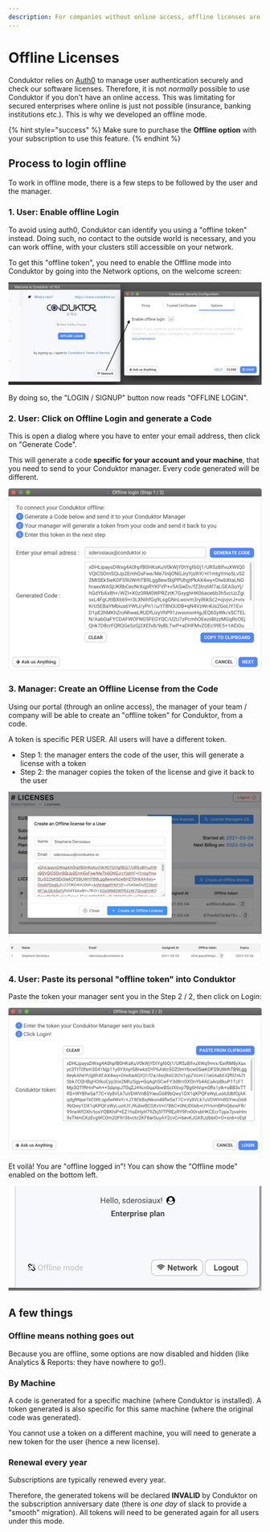 ```yaml
---
description: For companies without online access, offline licenses are the way to go!
---
```


# Offline Licenses

Conduktor relies on [Auth0](../../misc/data-security.md) to manage user authentication securely and check our software licenses. Therefore, it is not _normally_ possible to use Conduktor if you don't have an online access. This was limitating for secured enterprises where online is just not possible (insurance, banking institutions etc.). This is why we developed an offline mode.

{% hint style="success" %}
Make sure to purchase the **Offline** **option** with your subscription to use this feature.
{% endhint %}

## Process to login offline

To work in offline mode, there is a few steps to be followed by the user and the manager.

### 1. User: Enable offline Login

To avoid using auth0, Conduktor can identify you using a "offline token" instead. Doing such, no contact to the outside world is necessary, and you can work offline, with your clusters still accessible on your network.

To get this "offline token", you need to enable the Offline mode into Conduktor by going into the Network options, on the welcome screen:

![Go to Network > Options, enable offline Login](../../.gitbook/assets/screenshot-2021-03-03-at-22.18.12.png)

By doing so, the "LOGIN / SIGNUP" button now reads "OFFLINE LOGIN".

### 2. User: Click on Offline Login and generate a Code

This is open a dialog where you have to enter your email address, then click on "Generate Code".

This will generate a code **specific for your account and your machine**, that you need to send to your Conduktor manager. Every code generated will be different.

![](../../.gitbook/assets/screenshot-2021-03-03-at-22.21.34.png)

### 3. Manager: Create an Offline License from the Code

Using our portal (through an online access), the manager of your team / company will be able to create an "offline token" for Conduktor, from a code.

A token is specific PER USER. All users will have a different token.

* Step 1: the manager enters the code of the user, this will generate a license with a token
* Step 2: the manager copies the token of the license and give it back to the user

![Step 1: create an offline license from the user code](../../.gitbook/assets/screenshot-2021-03-04-at-22.46.48.png)

![Step 2: copy the offline token and sent it to the user](../../.gitbook/assets/screenshot-2021-03-04-at-22.53.48.png)

### 4. User: Paste its personal "offline token" into Conduktor

Paste the token your manager sent you in the Step 2 / 2, then click on Login:

![](../../.gitbook/assets/screenshot-2021-03-03-at-22.39.40.png)

Et voilà! You are "offline logged in"! You can show the "Offline mode" enabled on the bottom left.

![](../../.gitbook/assets/screenshot-2021-03-03-at-22.40.46.png)

## A few things

### Offline means nothing goes out

Because you are offline, some options are now disabled and hidden (like Analytics & Reports: they have nowhere to go!).

### By Machine&#x20;

A code is generated for a specific machine (where Conduktor is installed). A token generated is also specific for this same machine (where the original code was generated).

You cannot use a token on a different machine, you will need to generate a new token for the user (hence a new license).

### Renewal every year

Subscriptions are typically renewed every year.

Therefore, the generated tokens will be declared **INVALID** by Conduktor on the subscription anniversary date (there is _one day_ of slack to provide a "smooth" migration). All tokens will need to be generated again for all users under this mode.



